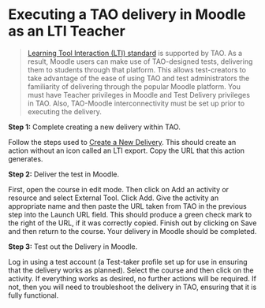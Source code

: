 <!--
created_at: 2015-05-15
authors:         
    - "Ben Angel"    
--> 

# Executing a TAO delivery in Moodle as an LTI Teacher

>[Learning Tool Interaction (LTI) standard](http://developers.imsglobal.org/) is supported by TAO. As a result, Moodle users can make use of TAO-designed tests, delivering them to students through that platform. This allows test-creators to take advantage of the ease of using TAO and test administrators the familiarity of delivering through the popular Moodle platform. You must have Teacher privileges in Moodle and Test Delivery privileges in TAO. Also, TAO-Moodle interconnectivity must be set up prior to executing the delivery.

**Step 1:** Complete creating a new delivery within TAO.

Follow the steps used to [Create a New Delivery](../deliveries/create-a-new-delivery.md). This should create an action without an icon called an LTI export. Copy the URL that this action generates.

**Step 2:** Deliver the test in Moodle.

First, open the course in edit mode. Then click on Add an activity or resource and select External Tool. Click Add. Give the activity an appropriate name and then paste the URL taken from TAO in the previous step into the Launch URL field. This should produce a green check mark to the right of the URL, if it was correctly copied. Finish out by clicking on Save and then return to the course. Your delivery in Moodle should be completed.

**Step 3:** Test out the Delivery in Moodle.

Log in using a test account (a Test-taker profile set up for use in ensuring that the delivery works as planned). Select the course and then click on the activity. If everything works as desired, no further actions will be required. If not, then you will need to troubleshoot the delivery in TAO, ensuring that it is fully functional.
